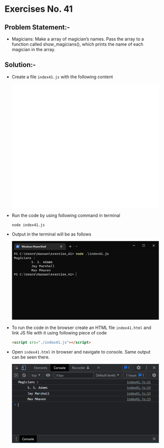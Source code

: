 # Exercises No. 41

## Problem Statement:-

- Magicians:
  Make a array of magician’s names.
  Pass the array to a function called show_magicians(),
  which prints the name of each magician in the array.

## Solution:-

- Create a file `index41.js` with the following content

  ![Exercise 41 JS Code](../snaps/q41p1.svg)

- Run the code by using following command in terminal

  ```
  node index41.js
  ```

- Output in the terminal will be as follows

  ![Exercise 41 Terminal Output](../snaps/q41p2.PNG)

- To run the code in the browser create an HTML file `index41.html` and link JS file with it using following piece of code

  ```html
  <script src="./index41.js"></script>
  ```

- Open `index41.html` in browser and navigate to console. Same output can be seen there.

  ![Exercise 41 Console Output](../snaps/q41p3.PNG)

